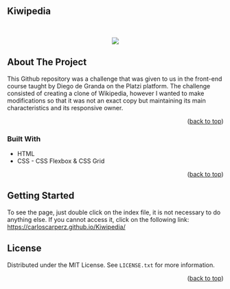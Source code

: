 <!-- Improved compatibility of back to top link: See: https://github.com/othneildrew/Best-README-Template/pull/73 -->
<a name="readme-top"></a>
<!--
*** Thanks for checking out the Best-README-Template. If you have a suggestion
*** that would make this better, please fork the repo and create a pull request
*** or simply open an issue with the tag "enhancement".
*** Don't forget to give the project a star!
*** Thanks again! Now go create something AMAZING! :D
-->

<!-- PROJECT LOGO -->
## Kiwipedia
<br />

<p align="center">
  <img src="https://github.com/CarlosCarPerz/onlyPics/blob/main/pics/kiwipedia/CPT2304031624-1512x706.gif?raw=true" />
</p>

<!-- ABOUT THE PROJECT -->
## About The Project

This Github repository was a challenge that was given to us in the front-end course taught by Diego de Granda on the Platzi platform. 
The challenge consisted of creating a clone of Wikipedia, however I wanted to make modifications so that it was not an exact copy but maintaining 
its main characteristics and its responsive owner.

<p align="right">(<a href="#readme-top">back to top</a>)</p>



### Built With

* HTML
* CSS - CSS Flexbox & CSS Grid

<p align="right">(<a href="#readme-top">back to top</a>)</p>



<!-- GETTING STARTED -->
## Getting Started

To see the page, just double click on the index file, it is not necessary to do anything else. If you cannot access it, 
click on the following link: https://carloscarperz.github.io/Kiwipedia/

<!-- LICENSE -->
## License

Distributed under the MIT License. See `LICENSE.txt` for more information.

<p align="right">(<a href="#readme-top">back to top</a>)</p>
